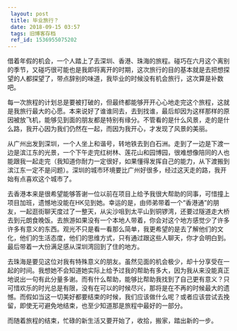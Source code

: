 ```yaml
---
 layout: post
 title: 毕业旅行？
 date: 2018-09-15 03:57
 tags: 旧博客存档
 ref_id: 1536955075202
---
```

借着年假的机会，一个人踏上了去深圳、香港、珠海的旅程。碰巧在六月这个离别的季节，又碰巧很可能也是我即将离开的时期，这次旅行的目的基本就是去把想探望的人都探望了，带点辞别的味道，我毕业的时候没有机会旅行，这次算是补数吧。

每一次旅程的计划总是要被打破的，但最终都能够开开心心地走完这个旅程，这就是我旅行最大的心愿。本来说好了谁谁同去，去到找谁，最后却因为这样那样的原因被放飞机，能够见到面的朋友都是特别有缘分。不管看的是什么风景，走的是什么路，我开心因为我们仍然在一起，而因为我开心，才发现了风景的美丽。

从广州出发到深圳，一个人坐上和谐号，转地铁去到白石洲。走到了一边是下渡一边是滨江东的光景，一个下午走完红树林、莲花山和园博园，很难想像陪同的人也能跟我一起走完（我知道你耐力一定很好，如果懂得发挥自己的能力，从下渡搬到滨江东一定不是问题）。深圳的城市环境要比广州好很多，经过这天走的路，我开始有点喜欢这个城市了。

去香港本来是很希望能够答谢一位以前在项目上给予我很大帮助的同事，可惜撞上项目加班，遗憾地没能在HK见到她。幸运的是，由师弟带着一个“香港通”的朋友，一起逛街聊天度过了一整天，从尖沙咀到太平山到铜锣湾，还要过隧道走大桥去到元朗食晚饭。去旅游如果没有一个本地人带着，你会对这个地方感觉少了许多许多有意义的东西。观光不只是看一看那么简单，我更希望的是去了解他们的文化，他们的生活态度，他们的思维方式，只有通过跟这些人聊天，你才会明白到。最后带着一大份满足感从深圳湾回到了住的地方。

去珠海是要见这位对我有特殊意义的朋友。虽然见面的机会极少，却十分享受在一起的时间。我想她不会知道她实际上给予过我的帮助有多大，因为我从来没能真正地说出一句有此分量多谢。而有什么帮助，能够比帮助我找到了自己更有意义？只可惜欢乐的时光总是有限，没有在可以的时候尽兴，那将是在不再的时候最大的遗憾。而假如当这一切美好都要结束的时候，我们应该做什么呢？或者应该尝试去挽留，即使无可避免地结束，也至少知道那是旅程中最好的一部分。

而随着旅程的结束，忙碌的新生活又要开始了，收拾，搬家，踏出新的一步。

